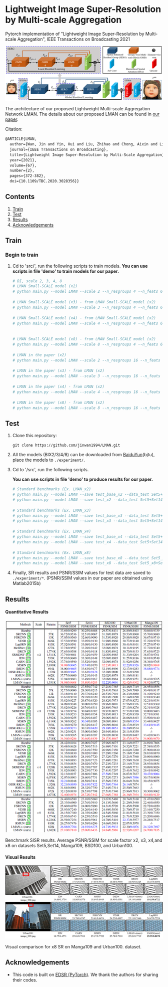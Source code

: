 # Lightweight Image Super-Resolution by Multi-scale Aggregation

Pytorch implementation of "Lightweight Image Super-Resolution by Multi-scale Aggregation", IEEE Transactions on Broadcasting 2021


![LMAN](/figs/arch.png)

The architecture of our proposed Lightweight Multi-scale Aggregation Network LMAN. The details about our proposed LMAN can be found in [our paper](https://ieeexplore.ieee.org/document/9233990).

Citation:

```latex
@ARTICLE{LMAN,
  author={Wan, Jin and Yin, Hui and Liu, Zhihao and Chong, Aixin and Liu, Yanting},
  journal={IEEE Transactions on Broadcasting}, 
  title={Lightweight Image Super-Resolution by Multi-Scale Aggregation}, 
  year={2021},
  volume={67},
  number={2},
  pages={372-382},
  doi={10.1109/TBC.2020.3028356}}
```

## Contents
1. [Train](#train)
2. [Test](#test)
3. [Results](#results)
4. [Acknowledgements](#acknowledgements)

## Train
### Begin to train

1. Cd to 'src/', run the following scripts to train models.
**You can use scripts in file 'demo' to train models for our paper.**

    ```bash
    # BI, scale 2, 3, 4, 8
    # LMAN Small-SCALE model (x2) 
    # python main.py --model LMAN --scale 2 --n_resgroups 4 --n_feats 64 --patch_size 96 --save LMAN_base_x2 --reset 

    # LMAN Small-SCALE model (x3) - from LMAN Small-SCALE model (x2)
    # python main.py --model LMAN --scale 3 --n_resgroups 4 --n_feats 64 --patch_size 144 --save LMAN_base_x3 --reset --pre_train ../experiment/LMAN_base_x2/model/model_best.pt

    # LMAN Small-SCALE model (x4) - from LMAN Small-SCALE model (x2)
    # python main.py --model LMAN --scale 4 --n_resgroups 4 --n_feats 64 --patch_size 192 --save LMAN_base_x4 --reset --pre_train ../experiment/LMAN_base_x2/model/model_best.pt


    # LMAN Small-SCALE model (x8) - from LMAN Small-SCALE model (x2)
    # python main.py --model LMAN --scale 8 --n_resgroups 4 --n_feats 64 --patch_size 384 --save LMAN_base_x8 --reset --pre_train ../experiment/LMAN_base_x2/model/model_best.pt

    # LMAN in the paper (x2)
    # python main.py --model LMAN --scale 2 --n_resgroups 16 --n_feats 64 --patch_size 96 --save LMAN_x2_16 --reset

    # LMAN in the paper (x3) - from LMAN (x2)
    # python main.py --model LMAN --scale 3 --n_resgroups 16 --n_feats 64 --patch_size 144 --save LMAN_x3_16 --reset --pre_train ../experiment/LMAN_x2_16/model/model_best.pt

    # LMAN in the paper (x4) - from LMAN (x2)
    # python main.py --model LMAN --scale 4 --n_resgroups 16 --n_feats 64 --patch_size 192 --save LMAN_x4_16 --reset --pre_train ../experiment/LMAN_x2_16/model/model_best.pt

    # LMAN in the paper (x8) - from LMAN (x2)
    # python main.py --model LMAN --scale 8 --n_resgroups 16 --n_feats 64 --patch_size 384 --save LMAN_x8_16 --reset --pre_train ../experiment/LMAN_x2_16/model/model_best.pt

    ```


## Test

1. Clone this repository:

   ```shell
   git clone https://github.com/jinwan1994/LMAN.git
   ```
2. All the models (BIX2/3/4/8) can be downloaded from [BaiduYun](https://pan.baidu.com/s/19ZbluRQVXKJl8umG9lv_-A)(bjtu), place the models to `./experiment/`. 

3. Cd to '/src', run the following scripts.

    **You can use scripts in file 'demo' to produce results for our paper.**

    ```bash
   # Standard benchmarks (Ex. LMAN_x2)
    # python main.py --model LMAN --save test_base_x2 --data_test Set5+Set14+B100+Urban100+Manga109 --scale 2 --n_resgroups 4 --n_feats 64 --pre_train ../experiment/model_base_x2.pt --test_only --save_results --save_gt  
    # python main.py --model LMAN --save test_x2 --data_test Set5+Set14+B100+Urban100+Manga109 --scale 2 --n_resgroups 16 --n_feats 64 --pre_train ../experiment/model_x2.pt --test_only --save_results --save_gt  

    # Standard benchmarks (Ex. LMAN_x3)
    # python main.py --model LMAN --save test_base_x3 --data_test Set5+Set14+B100+Urban100+Manga109 --scale 3 --n_resgroups 4 --n_feats 64 --pre_train ../experiment/model_base_x3.pt --test_only #--save_results --save_gt 
    # python main.py --model LMAN --save test_x3 --data_test Set5+Set14+B100+Urban100+Manga109 --scale 3 --n_resgroups 16 --n_feats 64 --pre_train ../experiment/model_x3.pt --test_only #--save_results --save_gt 

    # Standard benchmarks (Ex. LMAN_x4)
    # python main.py --model LMAN --save test_base_x4 --data_test Set5+Set14+B100+Urban100+Manga109 --scale 4 --n_resgroups 4 --n_feats 64 --pre_train ../experiment/model_base_x4.pt --test_only # --save_results --save_gt
    # python main.py --model LMAN --save test_x4 --data_test Set5+Set14+B100+Urban100+Manga109 --scale 4 --n_resgroups 16 --n_feats 64 --pre_train ../experiment/model_x4.pt --test_only # --save_results --save_gt

    # Standard benchmarks (Ex. LMAN_x8)
    # python main.py --model LMAN --save test_base_x8 --data_test Set5_x8+Set14_x8+B100_x8+Urban100_x8+Manga109_x8 --scale 8 --n_resgroups 4 --n_feats 64 --pre_train ../experiment/model_base_x8.pt  --test_only #--save_results --save_gt
    # python main.py --model LMAN --save test_x8 --data_test Set5_x8+Set14_x8+B100_x8+Urban100_x8+Manga109_x8 --scale 8 --n_resgroups 16 --n_feats 64 --pre_train ../experiment/model_x8.pt  --test_only #--save_results --save_gt

    ```
4. Finally, SR results and PSNR/SSIM values for test data are saved to `./experiment/*`. (PSNR/SSIM values in our paper are obtained using Matlab2015b)

## Results

#### Quantitative Results

![benchmark](/figs/Result_1.png)

Benchmark SISR results. Average PSNR/SSIM for scale factor x2, x3, x4,and x8 on datasets Set5,Set14, Manga109, BSD100, and Urban100.

#### Visual Results

![visual](/figs/Result_2.png)

Visual comparison for x8 SR on  Manga109 and Urban100. dataset.

## Acknowledgements

- This code is built on [EDSR (PyTorch)](https://github.com/thstkdgus35/EDSR-PyTorch). We thank the authors for sharing their codes.

